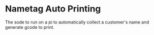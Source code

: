 # Nametag Auto Printing
The sode to run on a pi to automatically collect a customer's name and generate gcode to print.
